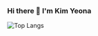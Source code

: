 ### Hi there 👋 I'm Kim Yeona

![Top Langs](https://github-readme-stats.vercel.app/api/top-langs/?username=Yeon09a&langs_count=4&layout=compact)
